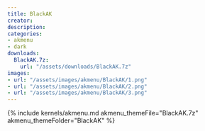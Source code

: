 ```yaml
---
title: BlackAK
creator:
description: 
categories:
- akmenu
- dark
downloads:
  BlackAK.7z:
    url: "/assets/downloads/BlackAK.7z"
images:
- url: "/assets/images/akmenu/BlackAK/1.png"
- url: "/assets/images/akmenu/BlackAK/2.png"
- url: "/assets/images/akmenu/BlackAK/3.png"
---
```


{% include kernels/akmenu.md akmenu_themeFile="BlackAK.7z" akmenu_themeFolder="BlackAK" %}
